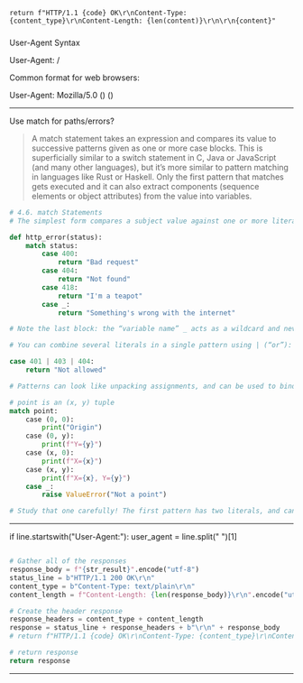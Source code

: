 `return f"HTTP/1.1 {code} OK\r\nContent-Type: {content_type}\r\nContent-Length: {len(content)}\r\n\r\n{content}"`

###

User-Agent Syntax

User-Agent: <product> / <product-version> <comment>

Common format for web browsers:

User-Agent: Mozilla/5.0 (<system-information>) <platform> (<platform-details>) <extensions>

---

Use match for paths/errors?

> A match statement takes an expression and compares its value to successive patterns given as one or more case blocks. This is superficially similar to a
> switch statement in C, Java or JavaScript (and many other languages), but it’s more similar to pattern matching in languages like Rust or Haskell.
> Only the first pattern that matches gets executed and it can also extract components (sequence elements or object attributes) from the value into variables.

```python
# 4.6. match Statements
# The simplest form compares a subject value against one or more literals:

def http_error(status):
    match status:
        case 400:
            return "Bad request"
        case 404:
            return "Not found"
        case 418:
            return "I'm a teapot"
        case _:
            return "Something's wrong with the internet"

# Note the last block: the “variable name” _ acts as a wildcard and never fails to match. If no case matches, none of the branches is executed.

# You can combine several literals in a single pattern using | (“or”):

case 401 | 403 | 404:
    return "Not allowed"

# Patterns can look like unpacking assignments, and can be used to bind variables:

# point is an (x, y) tuple
match point:
    case (0, 0):
        print("Origin")
    case (0, y):
        print(f"Y={y}")
    case (x, 0):
        print(f"X={x}")
    case (x, y):
        print(f"X={x}, Y={y}")
    case _:
        raise ValueError("Not a point")

# Study that one carefully! The first pattern has two literals, and can be thought of as an extension of the literal pattern shown above. But the next two patterns combine a literal and a variable, and the # variable binds a value from the subject (point). The fourth pattern captures two values, which makes it conceptually similar to the unpacking assignment (x, y) = point.
```

---

if line.startswith("User-Agent:"):
user_agent = line.split(" ")[1]

```python

# Gather all of the responses
response_body = f"{str_result}".encode("utf-8")
status_line = b"HTTP/1.1 200 OK\r\n"
content_type = b"Content-Type: text/plain\r\n"
content_length = f"Content-Length: {len(response_body)}\r\n".encode("utf-8")

# Create the header response
response_headers = content_type + content_length
response = status_line + response_headers + b"\r\n" + response_body
# return f"HTTP/1.1 {code} OK\r\nContent-Type: {content_type}\r\nContent-Length: {len(content)}\r\n\r\n{content}"

# return response
return response
```

---
